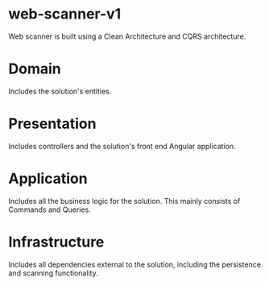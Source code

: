 # web-scanner-v1

Web scanner is built using a Clean Architecture and CQRS architecture.

# Domain

Includes the solution's entities.

# Presentation

Includes controllers and the solution's front end Angular application.

# Application

Includes all the business logic for the solution. This mainly consists of Commands and Queries.

# Infrastructure

Includes all dependencies external to the solution, including the persistence and scanning functionality.
